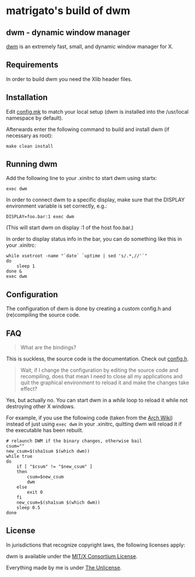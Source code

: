 matrigato's build of dwm
============================

dwm - dynamic window manager
------------
[dwm](https://dwm.suckless.org/) is an extremely fast, small, and dynamic window manager for X.


Requirements
------------
In order to build dwm you need the Xlib header files.


Installation
------------
Edit [config.mk](config.mk) to match your local setup (dwm is installed into
the /usr/local namespace by default).

Afterwards enter the following command to build and install dwm (if
necessary as root):

	make clean install


Running dwm
-----------
Add the following line to your .xinitrc to start dwm using startx:

	exec dwm

In order to connect dwm to a specific display, make sure that
the DISPLAY environment variable is set correctly, e.g.:

	DISPLAY=foo.bar:1 exec dwm

(This will start dwm on display :1 of the host foo.bar.)

In order to display status info in the bar, you can do something
like this in your .xinitrc:

	while xsetroot -name "`date` `uptime | sed 's/.*,//'`"
	do
		sleep 1
	done &
	exec dwm


Configuration
-------------
The configuration of dwm is done by creating a custom config.h
and (re)compiling the source code.

FAQ
------------
> What are the bindings?

This is suckless, the source code is the documentation. Check out [config.h](config.h).

> Wait, if I change the configuration by editing the source code and recompiling, does that mean I need to close all my applications and quit the graphical environment to reload it and make the changes take effect?

Yes, but actually no. You can start dwm in a _while_ loop to reload it while not destroying other X windows.

For example, if you use the following code (taken from the [Arch Wiki](https://wiki.archlinux.org/index.php/Dwm)) instead of just using `exec dwm` in your .xinitrc, quitting dwm will reload it if the executable has been rebuilt.

	# relaunch DWM if the binary changes, otherwise bail
	csum=""
	new_csum=$(sha1sum $(which dwm))
	while true
	do
		if [ "$csum" != "$new_csum" ]
		then
			csum=$new_csum
			dwm
		else
			exit 0
		fi
		new_csum=$(sha1sum $(which dwm))
		sleep 0.5
	done

License
------------
In jurisdictions that recognize copyright laws, the following licenses apply:

dwm is available under the [MIT/X Consortium License](LICENSES/MIT).

Everything made by me is under [The Unlicense](LICENSES/UNLICENSE).